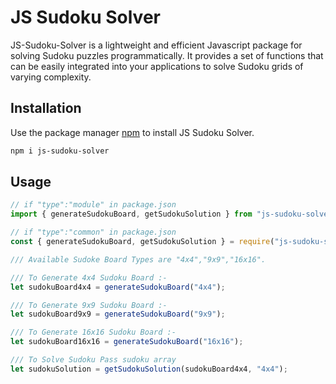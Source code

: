 # JS Sudoku Solver

JS-Sudoku-Solver is a lightweight and efficient Javascript package for solving Sudoku puzzles programmatically. It provides a set of functions that can be easily integrated into your applications to solve Sudoku grids of varying complexity.

## Installation

Use the package manager [npm](https://www.npmjs.com/package/js-sudoku-solver) to install JS Sudoku Solver.

```bash
npm i js-sudoku-solver
```

## Usage

```javascript
// if "type":"module" in package.json
import { generateSudokuBoard, getSudokuSolution } from "js-sudoku-solver";

// if "type":"common" in package.json
const { generateSudokuBoard, getSudokuSolution } = require("js-sudoku-solver");

/// Available Sudoke Board Types are "4x4","9x9","16x16".

/// To Generate 4x4 Sudoku Board :-
let sudokuBoard4x4 = generateSudokuBoard("4x4");

/// To Generate 9x9 Sudoku Board :-
let sudokuBoard9x9 = generateSudokuBoard("9x9");

/// To Generate 16x16 Sudoku Board :-
let sudokuBoard16x16 = generateSudokuBoard("16x16");

/// To Solve Sudoku Pass sudoku array
let sudokuSolution = getSudokuSolution(sudokuBoard4x4, "4x4");
```
